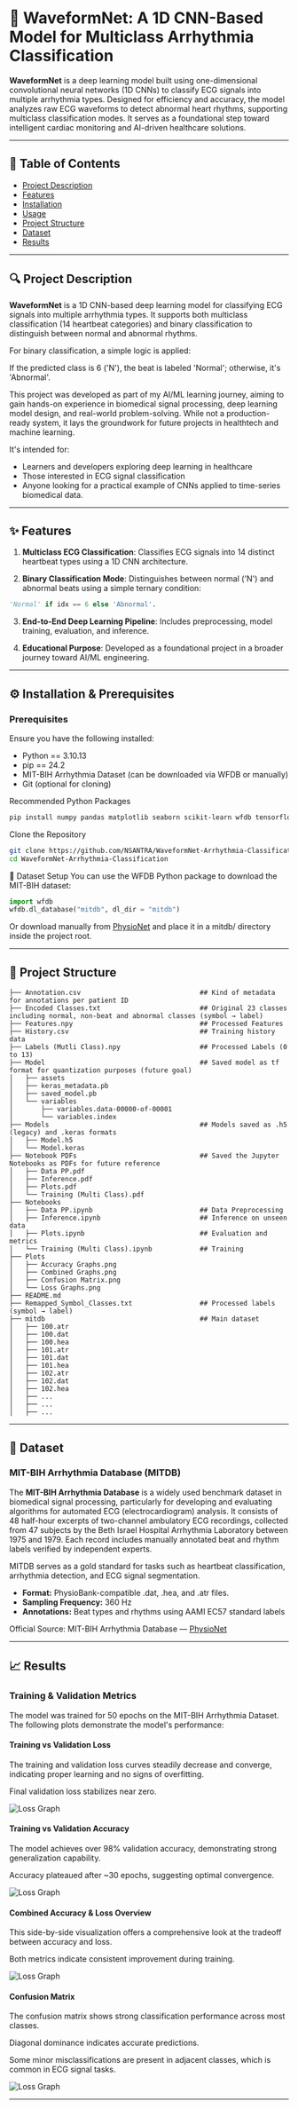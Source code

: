 # 📌 WaveformNet: A 1D CNN-Based Model for Multiclass Arrhythmia Classification

**WaveformNet** is a deep learning model built using one-dimensional convolutional neural networks (1D CNNs) to classify ECG signals into multiple arrhythmia types. Designed for efficiency and accuracy, the model analyzes raw ECG waveforms to detect abnormal heart rhythms, supporting multiclass classification modes. It serves as a foundational step toward intelligent cardiac monitoring and AI-driven healthcare solutions.

---

## 📖 Table of Contents
- [Project Description](#-project-description)
- [Features](#-features)
- [Installation](#-installation)
- [Usage](#-usage)
- [Project Structure](#-project-structure)
- [Dataset](#-dataset)
- [Results](#-results)

---

## 🔍 Project Description

**WaveformNet** is a 1D CNN-based deep learning model for classifying ECG signals into multiple arrhythmia types. It supports both multiclass classification (14 heartbeat categories) and binary classification to distinguish between normal and abnormal rhythms.

For binary classification, a simple logic is applied:

If the predicted class is 6 ('N'), the beat is labeled 'Normal'; otherwise, it's 'Abnormal'.

This project was developed as part of my AI/ML learning journey, aiming to gain hands-on experience in biomedical signal processing, deep learning model design, and real-world problem-solving. While not a production-ready system, it lays the groundwork for future projects in healthtech and machine learning.

It's intended for:

- Learners and developers exploring deep learning in healthcare
- Those interested in ECG signal classification
- Anyone looking for a practical example of CNNs applied to time-series biomedical data.

---

## ✨ Features

1. **Multiclass ECG Classification**: Classifies ECG signals into 14 distinct heartbeat types using a 1D CNN architecture.

2. **Binary Classification Mode**: Distinguishes between normal ('N') and abnormal beats using a simple ternary condition:
```python
'Normal' if idx == 6 else 'Abnormal'.
```

3. **End-to-End Deep Learning Pipeline**: Includes preprocessing, model training, evaluation, and inference.

4. **Educational Purpose**: Developed as a foundational project in a broader journey toward AI/ML engineering.

---

## ⚙️ Installation & Prerequisites
### Prerequisites
Ensure you have the following installed:

- Python == 3.10.13
- pip == 24.2
- MIT-BIH Arrhythmia Dataset (can be downloaded via WFDB or manually)
- Git (optional for cloning)

Recommended Python Packages
```bash
pip install numpy pandas matplotlib seaborn scikit-learn wfdb tensorflow
```

Clone the Repository
```bash
git clone https://github.com/NSANTRA/WaveformNet-Arrhythmia-Classification.git
cd WaveformNet-Arrhythmia-Classification
```

📂 Dataset Setup
You can use the WFDB Python package to download the MIT-BIH dataset:

```python
import wfdb
wfdb.dl_database("mitdb", dl_dir = "mitdb")
```
Or download manually from [PhysioNet](#-dataset) and place it in a mitdb/ directory inside the project root.

---

## 📁 Project Structure

```tree
├── Annotation.csv                              ## Kind of metadata for annotations per patient ID
├── Encoded Classes.txt                         ## Original 23 classes including normal, non-beat and abnormal classes (symbol → label)
├── Features.npy                                ## Processed Features
├── History.csv                                 ## Training history data
├── Labels (Mutli Class).npy                    ## Processed Labels (0 to 13)
├── Model                                       ## Saved model as tf format for quantization purposes (future goal)
│   ├── assets
│   ├── keras_metadata.pb
│   ├── saved_model.pb
│   └── variables
│       ├── variables.data-00000-of-00001
│       └── variables.index
├── Models                                      ## Models saved as .h5 (legacy) and .keras formats
│   ├── Model.h5
│   └── Model.keras
├── Notebook PDFs                               ## Saved the Jupyter Notebooks as PDFs for future reference
│   ├── Data PP.pdf
│   ├── Inference.pdf
│   ├── Plots.pdf
│   └── Training (Multi Class).pdf
├── Notebooks
│   ├── Data PP.ipynb                           ## Data Preprocessing
│   ├── Inference.ipynb                         ## Inference on unseen data
│   ├── Plots.ipynb                             ## Evaluation and metrics
│   └── Training (Multi Class).ipynb            ## Training
├── Plots
│   ├── Accuracy Graphs.png
│   ├── Combined Graphs.png
│   ├── Confusion Matrix.png
│   └── Loss Graphs.png
├── README.md
├── Remapped_Symbol_Classes.txt                 ## Processed labels (symbol → label)
├── mitdb                                       ## Main dataset
│   ├── 100.atr
│   ├── 100.dat
│   ├── 100.hea
│   ├── 101.atr
│   ├── 101.dat
│   ├── 101.hea
│   ├── 102.atr
│   ├── 102.dat
│   ├── 102.hea	
│   ├── ...
│   ├── ...
│   ├── ...
```

---

## 🧬 Dataset

### MIT-BIH Arrhythmia Database (MITDB)
The **MIT-BIH Arrhythmia Database** is a widely used benchmark dataset in biomedical signal processing, particularly for developing and evaluating algorithms for automated ECG (electrocardiogram) analysis. It consists of 48 half-hour excerpts of two-channel ambulatory ECG recordings, collected from 47 subjects by the Beth Israel Hospital Arrhythmia Laboratory between 1975 and 1979. Each record includes manually annotated beat and rhythm labels verified by independent experts.

MITDB serves as a gold standard for tasks such as heartbeat classification, arrhythmia detection, and ECG signal segmentation.

- **Format:** PhysioBank-compatible .dat, .hea, and .atr files.
- **Sampling Frequency:** 360 Hz
- **Annotations:** Beat types and rhythms using AAMI EC57 standard labels

Official Source:
MIT-BIH Arrhythmia Database — [PhysioNet](https://physionet.org/content/mitdb/1.0.0/)

---

## 📈 Results

### Training & Validation Metrics
The model was trained for 50 epochs on the MIT-BIH Arrhythmia Dataset. The following plots demonstrate the model's performance:

#### Training vs Validation Loss

The training and validation loss curves steadily decrease and converge, indicating proper learning and no signs of overfitting.

Final validation loss stabilizes near zero.

![Loss Graph](Plots/Loss%20Graphs.png)

#### Training vs Validation Accuracy

The model achieves over 98% validation accuracy, demonstrating strong generalization capability.

Accuracy plateaued after ~30 epochs, suggesting optimal convergence.

![Loss Graph](Plots/Accuracy%20Graphs.png)

#### Combined Accuracy & Loss Overview

This side-by-side visualization offers a comprehensive look at the tradeoff between accuracy and loss.

Both metrics indicate consistent improvement during training.

![Loss Graph](Plots/Combined%20Graphs.png)

#### Confusion Matrix

The confusion matrix shows strong classification performance across most classes.

Diagonal dominance indicates accurate predictions.

Some minor misclassifications are present in adjacent classes, which is common in ECG signal tasks.

![Loss Graph](Plots/Confusion%20Matrix.png)

---